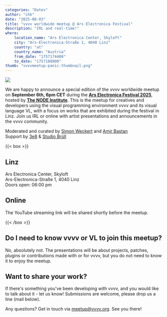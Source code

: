 ```yaml
---
categories: "Dates"
author: "chk"
date: "2025-08-03"
title: "vvvv worldwide meetup @ Ars Electronica Festival"
description: "IRL and real-time!"
where: 
    location_name: "Ars Electronica Center, Skyloft"
    city: "Ars-Electronica-Straße 1, 4040 Linz"
    country: "at"
    country_name: "Austria"
    from_date: "1757174400"
    to_date: "1757188800"
thumb: "vvvvmeetup-panic-thumbnail.png"
---
```


![](vvvvmeetup-panic.jpg)

We are happy to announce a special edition of the vvvv worldwide meetup on **September 6th, 6pm CET** during the **[Ars Electronica Festival 2025](https://ars.electronica.art/festival)**, hosted by **[The NODE Institute](https://thenodeinstitute.org/)**. This is the meetup for creatives and developers using the visual programming environment vvvv and its visual language VL, with a focus on works that are exhibited during the festival in Linz. Join us IRL or online with artist presentations and announcements in the vvvv community.

Moderated and curated by [Simon Weckert](https://www.simonweckert.com/) and [Amir Bastan](https://amirbastan.com/)<br>
Support by [3e8](https://www.3e8.studio/) & [Studio Brüll](https://studiobruell.de/) 

{{< box >}}
## Linz
Ars Electronica Center, Skyloft<br>
Ars-Electronica-Straße 1, 4040 Linz<br>
Doors open: 06:00 pm<br>
<!--**[RSVP here](https://thenodeinstitute.org/event/29-vvvv-worldwide-meetup/)**-->

<!--
## Berlin
The NODE Institute<br>
Wipperstrasse 13, 12055 Berlin<br>
Doors open: 17:30
-->

## Online
The YouTube streaming link will be shared shortly before the meetup.
<!--
[Watch via Youtube](https://www.youtube.com/live/Npr0K63bKZc)<br>
[Join via Zoom](https://us02web.zoom.us/j/88581589594?pwd=qZrSFFidBl9u6IMmPiGwdnUuBXV3TX.1)
-->
{{< /box >}}

## Do I need to know vvvv or VL to join this meetup?
No, absolutely not. The presentations will be about projects, patches, plugins or contributions made with or for vvvv, but you do not need to know it to enjoy the meetup.

##  Want to share your work?
If there's something you've been developing with vvvv, and you would like to talk about it - let us know! Submissions are welcome, please drop us a line (mail below).

<!--
## Do you have space to host a hub in your city?
Great to hear! Hosting a watch party in your city is a great way to extend your network and connect with other patchers from your area. Let us know if you plan to do so (mail below), so we can add your location to this post.
-->

Any questions? Get in touch via meetup@vvvv.org. See you there!